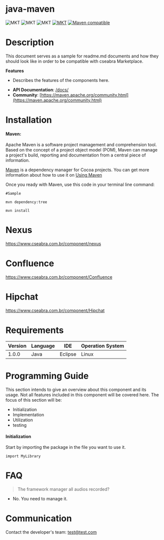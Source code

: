 
# java-maven

![MKT](https://img.shields.io/badge/version-v1.0.0-blue.svg)
![MKT](https://img.shields.io/badge/language-Java-orange.svg)
![MKT](https://img.shields.io/badge/platform-JavaEE-lightgrey.svg)
[![MKT](https://img.shields.io/badge/license-cseabra-red.svg)](./LICENSE)
[![Maven compatible](https://img.shields.io/badge/Maven-compatible-4BC51D.svg?style=flat)](https://github.com/Carthage/Carthage)

# Description

This document serves as a sample for readme.md documents and how they should look like in order to be compatible with cseabra Marketplace.

**Features**

* Describes the features of the components here.

- **API Documentation**: [/docs/](/docs/)
- **Community**: [https://maven.apache.org/community.html](https://maven.apache.org/community.html)

# Installation

#### Maven:

Apache Maven is a software project management and comprehension tool. Based on the concept of a project object model (POM), Maven can manage a project's build, reporting and documentation from a central piece of information.

[Maven](https://maven.apache.org/) is a dependency manager for Cocoa projects. You can get more information about how to use it on [Using Maven](https://maven.apache.org/run.html)

Once you ready with Maven, use this code in your terminal line command:

```
#Sample

mvn dependency:tree

mvn install
```
# Nexus
https://www.cseabra.com.br/component/nexus

# Confluence
https://www.cseabra.com.br/component/Confluence

# Hipchat
https://www.cseabra.com.br/component/Hipchat

# Requirements

Version | Language | IDE | Operation System
------- | -------- | ----- | ---
1.0.0 | Java | Eclipse | Linux


# Programming Guide
This section intends to give an overview about this component and its usage. Not all features included in this component will be covered here. The focus of this section will be:

* Initialization
* Implementation
* Utilization
* testing

#### Initialization
Start by importing the package in the file you want to use it.

```
import MyLibrary
```

# FAQ

> The framework manager all audios recorded?

- No. You need to manage it.

# Communication

Contact the developer's team:
[test@test.com](mailto:test@yyy.com)
